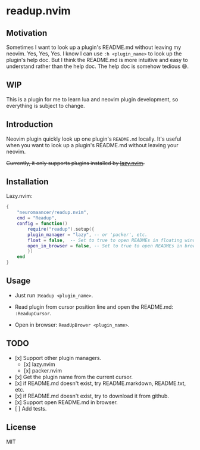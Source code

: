 # readup.nvim

## Motivation

Sometimes I want to look up a plugin's README.md without leaving my neovim. Yes, Yes, Yes. I know I can use `:h <plugin_name>` to look up the plugin's help doc. But I think the README.md is more intuitive and easy to understand rather than the help doc. The help doc is somehow tedious 😅.

## WIP

This is a plugin for me to learn lua and neovim plugin development, so everything is subject to change.

## Introduction

Neovim plugin quickly look up one plugin's `README.md` locally. It's useful when you want to look up a plugin's README.md without leaving your neovim.

~~Currently, it only supports plugins installed by [lazy.nvim](https://github.com/folke/lazy.nvim).~~

## Installation

Lazy.nvim:

```lua
{
    "neuromaancer/readup.nvim",
    cmd = "Readup",
    config = function()
        require("readup").setup({
        plugin_manager = "lazy", -- or 'packer', etc.
        float = false,  -- Set to true to open READMEs in floating windows
        open_in_browser = false, -- Set to true to open READMEs in browser
        })
    end
}
```

## Usage

- Just run :`Readup <plugin_name>`.

- Read plugin from cursor position line and open the README.md: `:ReadupCursor`.

- Open in browser: `ReadUpBrower <plugin_name>`.

## TODO

- \[x\] Support other plugin managers.
  - \[x\] lazy.nvim
  - \[x\] packer.nvim
- \[x\] Get the plugin name from the current cursor.
- \[x\] if README.md doesn't exist, try README.markdown, README.txt, etc.
- \[x\] if README.md doesn't exist, try to download it from github.
- \[x\] Support open README.md in browser.
- \[ \] Add tests.

## License

MIT
